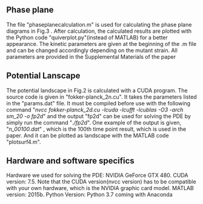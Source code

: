 ## Phase plane
The file "phaseplanecalculation.m" is used for calculating the phase plane diagrams in Fig.3 . After calculation, the calculated results are plotted with the Python code "quiverplot.py"(instead of MATLAB) for a better appearance. The kinetic parameters are given at the beginning of the .m file and can be changed accordingly depending on the mutant strain. All parameters are provided in the Supplemental Materials of the paper
## Potential Lanscape
The potential landscape in Fig.2 is calculated with a CUDA program. The source code is given in "fokker-planck_2n.cu". It takes the parameters listed in the "params.dat" file. It must be compiled before use with the following command "*nvcc fokker-planck_2d.cu -lcuda -lcufft -lcublas -O3 -arch sm_20 -o fp2d*" and the output "fp2d" can be used for solving the PDE by simply run the command "*./fp2d*". One example of the output is given, "*n_00100.dat*" , which is the 100th time point result, which is used in the paper. And it can be plotted as landscape with the MATLAB code "plotsurf4.m".
## Hardware and software specifics
Hardware we used for solving the PDE: NVIDIA GeForce GTX 480. CUDA version: 7.5. Note that the CUDA version(nvcc version) has to be compatible with your own hardware, which is the NVIDIA graphic card model. 
MATLAB version: 2015b. Python Version: Python 3.7 coming with Anaconda
